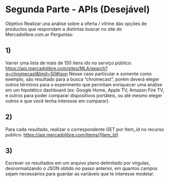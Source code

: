 # Segunda Parte - APIs (Desejável)

Objetivo
Realizar una análise sobre a oferta / vitrine das opções de productos que respondam a
distintas buscar no site do Mercadolibre.com.ar
Perguntas:

## 1)

Varrer uma lista de mais de 150 itens ids no serviço público:
https://api.mercadolibre.com/sites/MLA/search?q=chromecast&limit=50#json
Nesse caso particular e somente como exemplo, são resultado para a busca
“chromecast”, porém deverá eleger outros términos para o experimento que
permitam enriquecer uma análise em um hipotético dashboard (ex: Google Home,
Apple TV, Amazon Fire TV, e outros para poder comparar dispositivos portáteis, ou
até mesmo eleger outros e que você tenha interesse em comparar).

## 2)

Para cada resultado, realizar o correspondente GET por Item_id no recurso publico:
https://api.mercadolibre.com/items/{Item_Id}

## 3)

Escrever os resultados em um arquivo plano delimitado por vírgulas,
desnormalizando o JSON obtido no passo anterior, em quantos campos sejam
necessários para guardar as variáveis que te interesse modelar.
